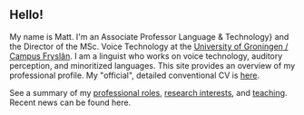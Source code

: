 ## Hello!

My name is Matt. I'm an Associate Professor Language \& Technology} and the Director of the MSc. Voice Technology at the [University of Groningen / Campus Fryslân](https://www.rug.nl/staff/m.coler/). I am a linguist who works on voice technology, auditory perception, and minoritized languages. This site provides an overview of my professional profile.  My "official", detailed conventional CV is [here](https://www.overleaf.com/read/hdtxvkzbzyzq). 

See a summary of my [professional roles](https://mattcoler.github.io/roles), [research interests](https://mattcoler.github.io/research), and [teaching](https://mattcoler.github.io/teaching). Recent news can be found here.
